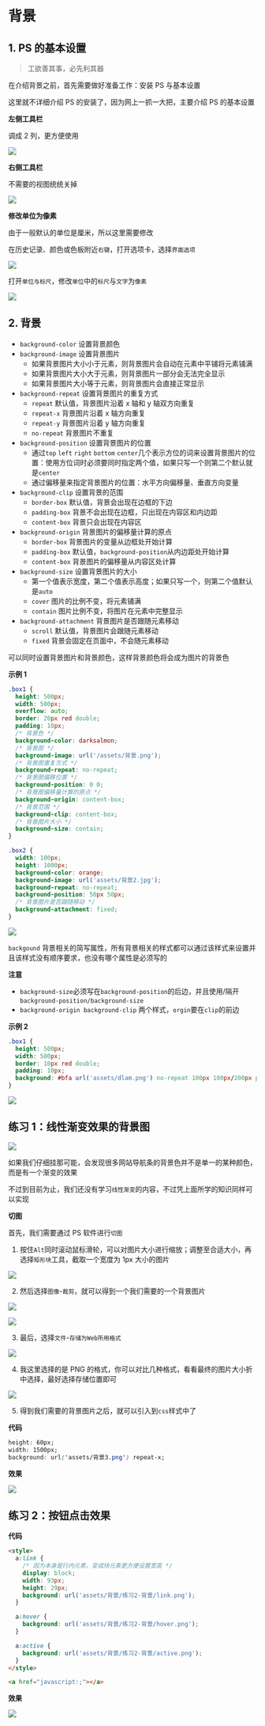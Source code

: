 # 背景

## 1. PS 的基本设置

> 工欲善其事，必先利其器

在介绍背景之前，首先需要做好准备工作：安装 PS 与基本设置

这里就不详细介绍 PS 的安装了，因为网上一抓一大把，主要介绍 PS 的基本设置

**左侧工具栏**

调成 2 列，更方便使用

![](https://img-blog.csdnimg.cn/img_convert/7d73fd6a596ea0e47e70748496a8bf40.png#crop=0&crop=0&crop=1&crop=1&id=GSLjr&originHeight=403&originWidth=76&originalType=binary&ratio=1&rotation=0&showTitle=false&status=done&style=none&title=)

**右侧工具栏**

不需要的视图统统关掉

![](https://img-blog.csdnimg.cn/img_convert/727d4922a4b6e4dd43795672ded474ea.png#crop=0&crop=0&crop=1&crop=1&id=tVolM&originHeight=447&originWidth=289&originalType=binary&ratio=1&rotation=0&showTitle=false&status=done&style=none&title=)

**修改单位为像素**

由于一般默认的单位是厘米，所以这里需要修改

在历史记录、颜色或色板附近`右键`，打开选项卡，选择`界面选项`

![](https://img-blog.csdnimg.cn/img_convert/bce39fddd0e9beb31e0653283a6a9bd0.png#crop=0&crop=0&crop=1&crop=1&id=Pm5hl&originHeight=245&originWidth=291&originalType=binary&ratio=1&rotation=0&showTitle=false&status=done&style=none&title=)

打开`单位与标尺`，修改`单位`中的`标尺`与`文字`为`像素`

![](https://img-blog.csdnimg.cn/img_convert/c112282537409ae4e3d29fe0a9c20c33.png#crop=0&crop=0&crop=1&crop=1&id=dm3jv&originHeight=421&originWidth=910&originalType=binary&ratio=1&rotation=0&showTitle=false&status=done&style=none&title=)

## 2. 背景

- `background-color` 设置背景颜色
- `background-image` 设置背景图片
  - 如果背景图片大小小于元素，则背景图片会自动在元素中平铺将元素铺满
  - 如果背景图片大小大于元素，则背景图片一部分会无法完全显示
  - 如果背景图片大小等于元素，则背景图片会直接正常显示
- `background-repeat` 设置背景图片的重复方式
  - `repeat` 默认值，背景图片沿着 x 轴和 y 轴双方向重复
  - `repeat-x` 背景图片沿着 x 轴方向重复
  - `repeat-y` 背景图片沿着 y 轴方向重复
  - `no-repeat` 背景图片不重复
- `background-position` 设置背景图片的位置
  - 通过`top` `left` `right` `bottom` `center`几个表示方位的词来设置背景图片的位置：使用方位词时必须要同时指定两个值，如果只写一个则第二个默认就是`center`
  - 通过偏移量来指定背景图片的位置：水平方向偏移量、垂直方向变量
- `background-clip` 设置背景的范围
  - `border-box` 默认值，背景会出现在边框的下边
  - `padding-box` 背景不会出现在边框，只出现在内容区和内边距
  - `content-box` 背景只会出现在内容区
- `background-origin` 背景图片的偏移量计算的原点
  - `border-box` 背景图片的变量从边框处开始计算
  - `padding-box` 默认值，`background-position`从内边距处开始计算
  - `content-box` 背景图片的偏移量从内容区处计算
- `background-size` 设置背景图片的大小
  - 第一个值表示宽度，第二个值表示高度；如果只写一个，则第二个值默认是`auto`
  - `cover` 图片的比例不变，将元素铺满
  - `contain` 图片比例不变，将图片在元素中完整显示
- `background-attachment` 背景图片是否跟随元素移动
  - `scroll` 默认值，背景图片会跟随元素移动
  - `fixed` 背景会固定在页面中，不会随元素移动

可以同时设置背景图片和背景颜色，这样背景颜色将会成为图片的背景色

**示例 1**

```css
.box1 {
  height: 500px;
  width: 500px;
  overflow: auto;
  border: 20px red double;
  padding: 10px;
  /* 背景色 */
  background-color: darksalmon;
  /* 背景图 */
  background-image: url('/assets/背景.png');
  /* 背景图重复方式 */
  background-repeat: no-repeat;
  /* 背景图偏移位置 */
  background-position: 0 0;
  /* 背景图偏移量计算的原点 */
  background-origin: content-box;
  /* 背景范围 */
  background-clip: content-box;
  /* 背景图片大小 */
  background-size: contain;
}

.box2 {
  width: 100px;
  height: 1000px;
  background-color: orange;
  background-image: url('assets/背景2.jpg');
  background-repeat: no-repeat;
  background-position: 50px 50px;
  /* 背景图片是否跟随移动 */
  background-attachment: fixed;
}
```

![](https://img-blog.csdnimg.cn/img_convert/9f806f08854b47c21d02d5c23ed805a7.gif#crop=0&crop=0&crop=1&crop=1&id=oaPc9&originalType=binary&ratio=1&rotation=0&showTitle=false&status=done&style=none&title=)

`backgound` 背景相关的简写属性，所有背景相关的样式都可以通过该样式来设置并且该样式没有顺序要求，也没有哪个属性是必须写的

**注意**

- `background-size`必须写在`background-position`的后边，并且使用/隔开`background-position/background-size`
- `background-origin background-clip` 两个样式，`orgin`要在`clip`的前边

**示例 2**

```css
.box1 {
  height: 500px;
  width: 500px;
  border: 10px red double;
  padding: 10px;
  background: #bfa url('assets/dlam.png') no-repeat 100px 100px/200px padding-box content-box;
}
```

![](https://img-blog.csdnimg.cn/img_convert/e469a4b629a9d0a42bacbf69b4a88ca2.png#crop=0&crop=0&crop=1&crop=1&id=i9BZ2&originalType=binary&ratio=1&rotation=0&showTitle=false&status=done&style=none&title=)

## 练习 1：线性渐变效果的背景图

![](https://img-blog.csdnimg.cn/img_convert/12dbf45389452852cdb04ac7b87e5946.png#crop=0&crop=0&crop=1&crop=1&id=FALBW&originalType=binary&ratio=1&rotation=0&showTitle=false&status=done&style=none&title=)

如果我们仔细挂那可能，会发现很多网站导航条的背景色并不是单一的某种颜色，而是有一个渐变的效果

不过到目前为止，我们还没有学习`线性渐变`的内容，不过凭上面所学的知识同样可以实现

**切图**

首先，我们需要通过 PS 软件进行`切图`

1. 按住`Alt`同时滚动鼠标滑轮，可以对图片大小进行缩放；调整至合适大小，再选择`矩形块`工具，截取一个宽度为 1px 大小的图片

![](https://img-blog.csdnimg.cn/img_convert/9cf933089851d88ab149afbd2a09ffca.png#crop=0&crop=0&crop=1&crop=1&id=bvn4q&originalType=binary&ratio=1&rotation=0&showTitle=false&status=done&style=none&title=)

2. 然后选择`图像`-`裁剪`，就可以得到一个我们需要的一个背景图片

![](https://img-blog.csdnimg.cn/img_convert/99c888010d9f623899d7c21059dd1f60.png#crop=0&crop=0&crop=1&crop=1&id=tnNMp&originalType=binary&ratio=1&rotation=0&showTitle=false&status=done&style=none&title=)

![](https://img-blog.csdnimg.cn/img_convert/ea1f3a686a6f538d0bd7b221952ec4a7.png#crop=0&crop=0&crop=1&crop=1&id=GtcCD&originalType=binary&ratio=1&rotation=0&showTitle=false&status=done&style=none&title=)

3. 最后，选择`文件`-`存储为Web所用格式`

![](https://img-blog.csdnimg.cn/img_convert/db062cd60f46f94d2829f9601866ae99.png#crop=0&crop=0&crop=1&crop=1&id=WafJ5&originalType=binary&ratio=1&rotation=0&showTitle=false&status=done&style=none&title=)

4. 我这里选择的是 PNG 的格式，你可以对比几种格式，看看最终的图片大小折中选择，最好选择存储位置即可

![](https://img-blog.csdnimg.cn/img_convert/1e51da62eaaa95c55273289aba15decd.png#crop=0&crop=0&crop=1&crop=1&id=zMNwj&originalType=binary&ratio=1&rotation=0&showTitle=false&status=done&style=none&title=)

5. 得到我们需要的背景图片之后，就可以引入到`css`样式中了

**代码**

```css
height: 60px;
width: 1500px;
background: url('assets/背景3.png') repeat-x;
```

**效果**

![](https://img-blog.csdnimg.cn/img_convert/eb584be8969046de24bbf44e29a30a22.png#crop=0&crop=0&crop=1&crop=1&id=kOJ6V&originalType=binary&ratio=1&rotation=0&showTitle=false&status=done&style=none&title=)

## 练习 2：按钮点击效果

**代码**

```html
<style>
  a:link {
    /* 因为本身是行内元素，变成块元素更方便设置宽高 */
    display: block;
    width: 93px;
    height: 29px;
    background: url('assets/背景/练习2-背景/link.png');
  }

  a:hover {
    background: url('assets/背景/练习2-背景/hover.png');
  }

  a:active {
    background: url('assets/背景/练习2-背景/active.png');
  }
</style>

<a href="javascript:;"></a>
```

**效果**

![](https://img-blog.csdnimg.cn/img_convert/2f9fc038af13642f79b96a76a02b710f.gif#crop=0&crop=0&crop=1&crop=1&id=JVO3J&originalType=binary&ratio=1&rotation=0&showTitle=false&status=done&style=none&title=)

